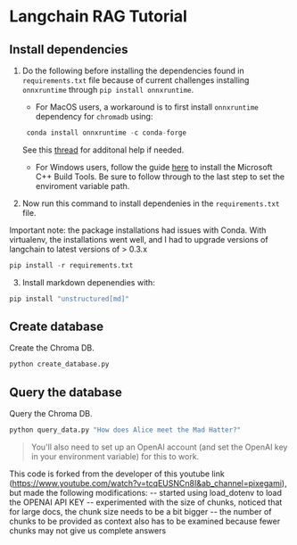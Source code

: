 # Langchain RAG Tutorial

## Install dependencies

1. Do the following before installing the dependencies found in `requirements.txt` file because of current challenges installing `onnxruntime` through `pip install onnxruntime`. 

    - For MacOS users, a workaround is to first install `onnxruntime` dependency for `chromadb` using:

    ```python
     conda install onnxruntime -c conda-forge
    ```
    See this [thread](https://github.com/microsoft/onnxruntime/issues/11037) for additonal help if needed. 

     - For Windows users, follow the guide [here](https://github.com/bycloudai/InstallVSBuildToolsWindows?tab=readme-ov-file) to install the Microsoft C++ Build Tools. Be sure to follow through to the last step to set the enviroment variable path.


2. Now run this command to install dependenies in the `requirements.txt` file. 

Important note: the package installations had issues with Conda. With virtualenv, the installations went well, and I had to upgrade versions of langchain to latest versions of > 0.3.x

```python
pip install -r requirements.txt
```

3. Install markdown depenendies with: 

```python
pip install "unstructured[md]"
```

## Create database

Create the Chroma DB.

```python
python create_database.py
```

## Query the database

Query the Chroma DB.

```python
python query_data.py "How does Alice meet the Mad Hatter?"
```

> You'll also need to set up an OpenAI account (and set the OpenAI key in your environment variable) for this to work.

This code is forked from the developer of this youtube link  (https://www.youtube.com/watch?v=tcqEUSNCn8I&ab_channel=pixegami), but made the following modifications:
--  started using load_dotenv to load the OPENAI API KEY
--  experimented with the size of chunks, noticed that for large docs, the chunk size needs to be a bit bigger
--  the number of chunks to be provided as context also has to be examined because fewer chunks may not give us complete answers

